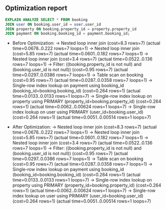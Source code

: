 ## Optimization report

```sql
EXPLAIN ANALYZE SELECT * FROM booking
JOIN user ON booking.user_id = user.user_id
JOIN property ON booking.property_id = property.property_id
JOIN payment ON booking.booking_id = payment.booking_id;
```

- Before Optimization: 
-> Nested loop inner join  (cost=8.3 rows=7) (actual time=0.0678..0.222 rows=7 loops=1)
    -> Nested loop inner join  (cost=5.85 rows=7) (actual time=0.0601..0.182 rows=7 loops=1)
        -> Nested loop inner join  (cost=3.4 rows=7) (actual time=0.0522..0.136 rows=7 loops=1)
            -> Filter: ((booking.property_id is not null) and (booking.user_id is not null))  (cost=0.95 rows=7) (actual time=0.0297..0.0386 rows=7 loops=1)
                -> Table scan on booking  (cost=0.95 rows=7) (actual time=0.0287..0.0358 rows=7 loops=1)
            -> Single-row index lookup on payment using booking_id (booking_id=booking.booking_id)  (cost=0.264 rows=1) (actual time=0.0133..0.0133 rows=1 loops=7)
        -> Single-row index lookup on property using PRIMARY (property_id=booking.property_id)  (cost=0.264 rows=1) (actual time=0.0062..0.00624 rows=1 loops=7)
    -> Single-row index lookup on user using PRIMARY (user_id=booking.user_id)  (cost=0.264 rows=1) (actual time=0.0051..0.00514 rows=1 loops=7)

- After Optimization:
-> Nested loop inner join  (cost=8.3 rows=7) (actual time=0.0678..0.222 rows=7 loops=1)
    -> Nested loop inner join  (cost=5.85 rows=7) (actual time=0.0601..0.182 rows=7 loops=1)
        -> Nested loop inner join  (cost=3.4 rows=7) (actual time=0.0522..0.136 rows=7 loops=1)
            -> Filter: ((booking.property_id is not null) and (booking.user_id is not null))  (cost=0.95 rows=7) (actual time=0.0297..0.0386 rows=7 loops=1)
                -> Table scan on booking  (cost=0.95 rows=7) (actual time=0.0287..0.0358 rows=7 loops=1)
            -> Single-row index lookup on payment using booking_id (booking_id=booking.booking_id)  (cost=0.264 rows=1) (actual time=0.0133..0.0133 rows=1 loops=7)
        -> Single-row index lookup on property using PRIMARY (property_id=booking.property_id)  (cost=0.264 rows=1) (actual time=0.0062..0.00624 rows=1 loops=7)
    -> Single-row index lookup on user using PRIMARY (user_id=booking.user_id)  (cost=0.264 rows=1) (actual time=0.0051..0.00514 rows=1 loops=7)
